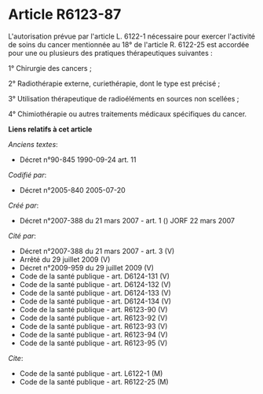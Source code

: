 # Article R6123-87

L'autorisation prévue par l'article L. 6122-1 nécessaire pour exercer l'activité de soins du cancer mentionnée au 18° de
l'article R. 6122-25 est accordée pour une ou plusieurs des pratiques thérapeutiques suivantes :

1° Chirurgie des cancers ;

2° Radiothérapie externe, curiethérapie, dont le type est précisé ;

3° Utilisation thérapeutique de radioéléments en sources non scellées ;

4° Chimiothérapie ou autres traitements médicaux spécifiques du cancer.

**Liens relatifs à cet article**

_Anciens textes_:

  - Décret n°90-845 1990-09-24 art. 11

_Codifié par_:

  - Décret n°2005-840 2005-07-20

_Créé par_:

  - Décret n°2007-388 du 21 mars 2007 - art. 1 () JORF 22 mars 2007

_Cité par_:

  - Décret n°2007-388 du 21 mars 2007 - art. 3 (V)
  - Arrêté du 29 juillet 2009 (V)
  - Décret n°2009-959 du 29 juillet 2009 (V)
  - Code de la santé publique - art. D6124-131 (V)
  - Code de la santé publique - art. D6124-132 (V)
  - Code de la santé publique - art. D6124-133 (V)
  - Code de la santé publique - art. D6124-134 (V)
  - Code de la santé publique - art. R6123-90 (V)
  - Code de la santé publique - art. R6123-92 (V)
  - Code de la santé publique - art. R6123-93 (V)
  - Code de la santé publique - art. R6123-94 (V)
  - Code de la santé publique - art. R6123-95 (V)

_Cite_:

  - Code de la santé publique - art. L6122-1 (M)
  - Code de la santé publique - art. R6122-25 (M)
